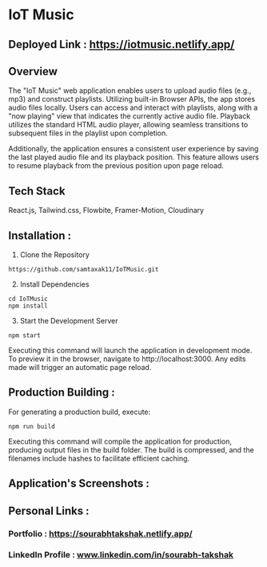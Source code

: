 # IoT Music

## Deployed Link : https://iotmusic.netlify.app/

## Overview

The "IoT Music" web application enables users to upload audio files (e.g., mp3) and construct playlists. Utilizing built-in Browser APIs, the app stores audio files locally. Users can access and interact with playlists, along with a "now playing" view that indicates the currently active audio file. Playback utilizes the standard HTML audio player, allowing seamless transitions to subsequent files in the playlist upon completion. 

Additionally, the application ensures a consistent user experience by saving the last played audio file and its playback position. This feature allows users to resume playback from the previous position upon page reload.

## Tech Stack

React.js, Tailwind.css, Flowbite, Framer-Motion, Cloudinary

## Installation :
1. Clone the Repository
```
https://github.com/samtaxak11/IoTMusic.git
```
2. Install Dependencies
```
cd IoTMusic
npm install
```
3. Start the Development Server
```
npm start
```
Executing this command will launch the application in development mode. To preview it in the browser, navigate to http://localhost:3000. Any edits made will trigger an automatic page reload.

## Production Building :
For generating a production build, execute:
```
npm run build
```
Executing this command will compile the application for production, producing output files in the build folder. The build is compressed, and the filenames include hashes to facilitate efficient caching.

## Application's Screenshots :


## Personal Links :
### Portfolio : https://sourabhtakshak.netlify.app/
### LinkedIn Profile : www.linkedin.com/in/sourabh-takshak




